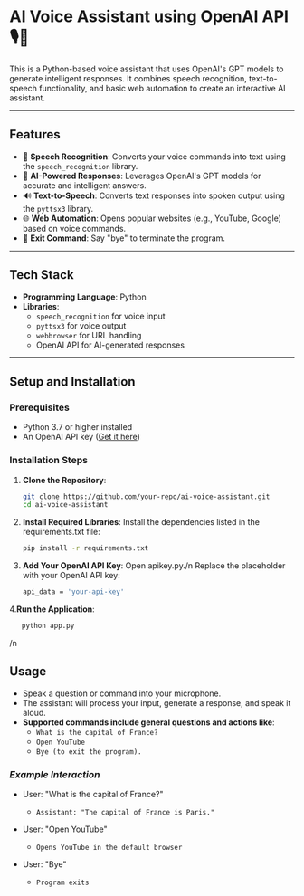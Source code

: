 # AI Voice Assistant using OpenAI API 🎙️🤖  

This is a Python-based voice assistant that uses OpenAI's GPT models to generate intelligent responses. It combines speech recognition, text-to-speech functionality, and basic web automation to create an interactive AI assistant.

---

## Features  
- 🎤 **Speech Recognition**: Converts your voice commands into text using the `speech_recognition` library.  
- 🧠 **AI-Powered Responses**: Leverages OpenAI's GPT models for accurate and intelligent answers.  
- 🔊 **Text-to-Speech**: Converts text responses into spoken output using the `pyttsx3` library.  
- 🌐 **Web Automation**: Opens popular websites (e.g., YouTube, Google) based on voice commands.  
- 🛑 **Exit Command**: Say "bye" to terminate the program.

---

## Tech Stack  
- **Programming Language**: Python  
- **Libraries**:  
  - `speech_recognition` for voice input  
  - `pyttsx3` for voice output  
  - `webbrowser` for URL handling  
  - OpenAI API for AI-generated responses  

---

## Setup and Installation  

### Prerequisites  
- Python 3.7 or higher installed  
- An OpenAI API key ([Get it here](https://platform.openai.com/signup/))  

### Installation Steps  
1. **Clone the Repository**:  
   ```bash
   git clone https://github.com/your-repo/ai-voice-assistant.git
   cd ai-voice-assistant

2. **Install Required Libraries**:
   Install the dependencies listed in the requirements.txt file:
   ```bash
   pip install -r requirements.txt

3. **Add Your OpenAI API Key**:
   Open apikey.py./n
   Replace the placeholder with your OpenAI API key:
   ```bash
   api_data = 'your-api-key'
   
4.**Run the Application**:
```bash
   python app.py
```
/n

## Usage
- Speak a question or command into your microphone.
- The assistant will process your input, generate a response, and speak it aloud.
- **Supported commands include general questions and actions like**:
     - `What is the capital of France?`
     - `Open YouTube`
     - `Bye (to exit the program).`

### ***Example Interaction***
- User: "What is the capital of France?"
   - `Assistant: "The capital of France is Paris."`

- User: "Open YouTube"
   - `Opens YouTube in the default browser`

- User: "Bye"
  - `Program exits`

